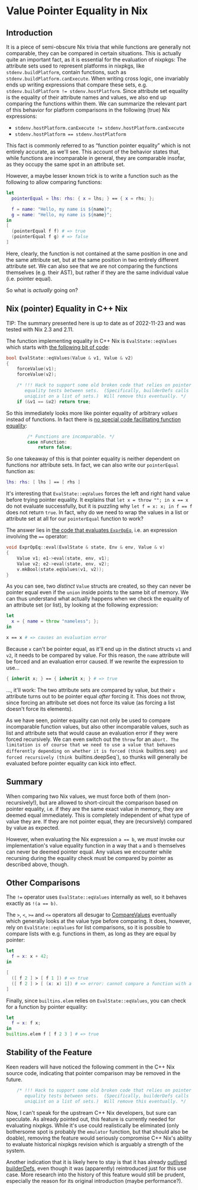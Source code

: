 # Value Pointer Equality in Nix

## Introduction

It is a piece of semi-obscure Nix trivia that while functions are generally not
comparable, they can be compared in certain situations. This is actually quite an
important fact, as it is essential for the evaluation of nixpkgs: The attribute sets
used to represent platforms in nixpkgs, like `stdenv.buildPlatform`,  contain functions,
such as `stdenv.buildPlatform.canExecute`. When writing cross logic, one invariably
ends up writing expressions that compare these sets, e.g. `stdenv.buildPlatform !=
stdenv.hostPlatform`. Since attribute set equality is the equality of their attribute
names and values, we also end up comparing the functions within them.  We can summarize
the relevant part of this behavior for platform comparisons in the following (true)
Nix expressions:

* `stdenv.hostPlatform.canExecute != stdenv.hostPlatform.canExecute`
* `stdenv.hostPlatform == stdenv.hostPlatform`

This fact is commonly referred to as “function pointer equality” which is not entirely
accurate, as we'll see. This account of the behavior states that, while functions are
incomparable in general, they are comparable insofar, as they occupy the same
spot in an attribute set.

However, a maybe lesser known trick is to write a function such as the following to
allow comparing functions:

```nix
let
  pointerEqual = lhs: rhs: { x = lhs; } == { x = rhs; };

  f = name: "Hello, my name is ${name}";
  g = name: "Hello, my name is ${name}";
in
[
  (pointerEqual f f) # => true
  (pointerEqual f g) # => false
]
```

Here, clearly, the function is not contained at the same position in one and the same
attribute set, but at the same position in two entirely different attribute set. We can
also see that we are not comparing the functions themselves (e.g. their AST), but
rather if they are the same individual value (i.e. pointer equal).

So what is _actually_ going on?

## Nix (pointer) Equality in C++ Nix

TIP: The summary presented here is up to date as of 2022-11-23 and was tested with Nix 2.3 and 2.11.

The function implementing equality in C++ Nix is `EvalState::eqValues` which starts with
[the following bit of code][eqValues-pointer-eq]:

```cpp
bool EvalState::eqValues(Value & v1, Value & v2)
{
    forceValue(v1);
    forceValue(v2);

    /* !!! Hack to support some old broken code that relies on pointer
       equality tests between sets.  (Specifically, builderDefs calls
       uniqList on a list of sets.)  Will remove this eventually. */
    if (&v1 == &v2) return true;
```

So this immediately looks more like pointer equality of arbitrary *values* instead of functions. In fact
there is [no special code facilitating function equality][eqValues-function-eq]:

```cpp
        /* Functions are incomparable. */
        case nFunction:
            return false;
```

So one takeaway of this is that pointer equality is neither dependent on functions nor attribute sets.
In fact, we can also write our `pointerEqual` function as:

```nix
lhs: rhs: [ lhs ] == [ rhs ]
```

It's interesting that `EvalState::eqValues` forces the left and right hand value before trying pointer
equality. It explains that `let x = throw ""; in x == x` do not evaluate successfully, but it is puzzling why
`let f = x: x; in f == f` does not return `true`. In fact, why do we need to wrap the values in a list or
attribute set at all for our `pointerEqual` function to work?

The answer lies in [the code that evaluates `ExprOpEq`][ExprOpEq],
i.e. an expression involving the `==` operator:

```cpp
void ExprOpEq::eval(EvalState & state, Env & env, Value & v)
{
    Value v1; e1->eval(state, env, v1);
    Value v2; e2->eval(state, env, v2);
    v.mkBool(state.eqValues(v1, v2));
}
```

As you can see, two _distinct_ `Value` structs are created, so they can never be pointer equal even
if the `union` inside points to the same bit of memory. We can thus understand what actually happens
when we check the equality of an attribute set (or list), by looking at the following expression:

```nix
let
  x = { name = throw "nameless"; };
in

x == x # => causes an evaluation error
```

Because `x` can't be pointer equal, as it'll end up in the distinct structs `v1` and `v2`, it needs to be compared
by value. For this reason, the `name` attribute will be forced and an evaluation error caused.
If we rewrite the expression to use…

```nix
{ inherit x; } == { inherit x; } # => true
```

…, it'll work: The two attribute sets are compared by value, but their `x` attribute turns out to be pointer
equal _after_ forcing it. This does not throw, since forcing an attribute set does not force its value
(as forcing a list doesn't force its elements).

As we have seen, pointer equality can not only be used to compare incomparable function values,
but also other incomparable values, such as list and attribute sets that would cause an evaluation
error if they were forced recursively. We can even switch out the `throw` for an `abort. The limitation is
of course that we need to use a value that behaves differently depending on whether it is forced
(think `builtins.seq`) and forced recursively (think `builtins.deepSeq`), so thunks will generally be
evaluated before pointer equality can kick into effect.

## Summary

When comparing two Nix values, we must force both of them (non-recursively!), but are
allowed to short-circuit the comparison based on pointer equality, i.e. if they are
the same exact value in memory, they are deemed equal immediately. This is completely
independent of what type of value they are. If they are not pointer equal, they are
(recursively) compared by value as expected.

However, when evaluating the Nix expression `a == b`, we *must* invoke our implementation's
value equality function in a way that `a` and `b` themselves can never be deemed pointer equal.
Any values we encounter while recursing during the equality check must be compared by
pointer as described above, though.

## Other Comparisons

The `!=` operator uses `EvalState::eqValues` internally as well, so it behaves exactly as `!(a == b)`.

The `>`, `<`, `>=` and `<=` operators all desugar to [CompareValues][] eventually
which generally looks at the value type before comparing. It does, however, rely on
`EvalState::eqValues` for list comparisons, so it is possible to compare lists with
e.g. functions in them, as long as they are equal by pointer:

```nix
let
  f = x: x + 42;
in

[
  ([ f 2 ] > [ f 1 ]) # => true
  ([ f 2 ] > [ (x: x) 1]) # => error: cannot compare a function with a function
]
```

Finally, since `builtins.elem` relies on `EvalState::eqValues`, you can check for
a function by pointer equality:

```nix
let
  f = x: f x;
in
builtins.elem f [ f 2 3 ] # => true
```

## Stability of the Feature

Keen readers will have noticed the following comment in the C++ Nix source code,
indicating that pointer comparison may be removed in the future.

```cpp
    /* !!! Hack to support some old broken code that relies on pointer
       equality tests between sets.  (Specifically, builderDefs calls
       uniqList on a list of sets.)  Will remove this eventually. */
```

Now, I can't speak for the upstream C++ Nix developers, but sure can speculate.
As already pointed out, this feature is currently needed for evaluating nixpkgs.
While it's use could realistically be eliminated (only bothersome spot is probably
the `emulator` function, but that should also be doable), removing the feature
would seriously compromise C++ Nix's ability to evaluate historical nixpkgs
revision which is arguably a strength of the system.

Another indication that it is likely here to stay is that it has already
[outlived builderDefs][], even though
it was (apparently) reintroduced just for this use case. More research into
the history of this feature would still be prudent, especially the reason for
its original introduction (maybe performance?).

[eqValues-pointer-eq]: https://github.com/NixOS/nix/blob/05d0892443bbe92a6b6a1ee7b1d37ea05782d918/src/libexpr/eval.cc#L2342-L2350
[eqValues-function-eq]: https://github.com/NixOS/nix/blob/05d0892443bbe92a6b6a1ee7b1d37ea05782d918/src/libexpr/eval.cc#L2405-L2407
[ExprOpEq]: https://github.com/NixOS/nix/blob/05d0892443bbe92a6b6a1ee7b1d37ea05782d918/src/libexpr/eval.cc#L1856-L1861
[outlived builderDefs]: https://github.com/NixOS/nixpkgs/issues/4210
[CompareValues]: https://github.com/NixOS/nix/blob/master/src/libexpr/primops.cc#L536-L574
